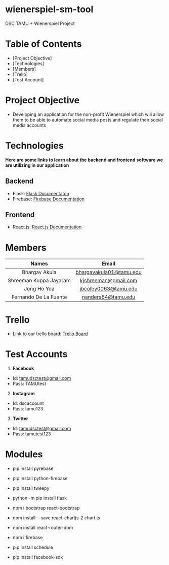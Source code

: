 # wienerspiel-sm-tool
DSC TAMU + Wienerspiel Project

# Table of Contents
* [Project Objective]
* [Technologies]
* [Members]
* [Trello]
* [Test Account]

# Project Objective
* Developing an application for the non-profit Wienerspiel which will allow them to be able to automate social media posts and regulate their social media accounts

# Technologies
<b>Here are some links to learn about the backend and frontend software we are utilizing in our application</b>

## Backend
* Flask: <a href= "https://flask.palletsprojects.com/en/1.1.x/">Flask Documentaton</a>
* Firebase: <a href= "https://firebase.google.com/docs/build">Firebase Documentation</a>

## Frontend
* React.js: <a href= "https://reactjs.org/docs/getting-started.html">React.js Documentation</a>

# Members

| Names       | Email     |
| :-------------: | :----------: | 
|  Bhargav Akula | bhargavakula01@tamu.edu   | 
| Shreeman Kuppa Jayaram   | kjshreeman@gmail.com |
| Jong Ho Yea  | jbcolby0063@tamu.edu | 
|  Fernando De La Fuente | nanders64@tamu.edu | 

# Trello
* Link to our trello board: <a href="https://trello.com/invite/b/l3VzuzxB/976a51f9732a7438424c6cab59cfd488/wienerspiel-project-board">Trello Board</a>

# Test Accounts
1. <strong>Facebook</strong>

* Id: tamudsctest@gmail.com
* Pass: TAMUtest

2. <strong>Instagram</strong>

* Id: dscaccount
* Pass: tamu123

3. <strong>Twitter</strong>
* Id: tamudsctest@gmail.com
* Pass: tamutest123

# Modules

* pip install pyrebase
* pip install python-firebase
* pip install tweepy
* python -m pip install flask

* npm i bootstrap react-bootstrap 
* npm install --save react-chartjs-2 chart.js
* npm install react-router-dom
* npm i firebase
* pip install schedule
* pip install facebook-sdk


